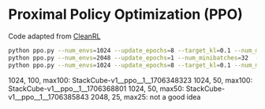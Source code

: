 # Proximal Policy Optimization (PPO)

Code adapted from [CleanRL](https://github.com/vwxyzjn/cleanrl/)

```bash
python ppo.py --num_envs=1024 --update_epochs=8 --target_kl=0.1 --num_minibatches=32 --env_id="PickCube-v1" --total_timesteps=50000000
python ppo.py --num_envs=2048 --update_epochs=1 --num_minibatches=32  --env_id="PushCube-v1" --total_timesteps=100000000 --num-steps=12
python ppo.py --num_envs=1024 --update_epochs=8 --target_kl=0.1 --num_minibatches=32 --env_id="StackCube-v1" --total_timesteps=100000000
```

1024, 100, max100: StackCube-v1__ppo__1__1706348323
1024, 50, max100: StackCube-v1__ppo__1__1706368801
1024, 50, max50: StackCube-v1__ppo__1__1706385843
2048, 25, max25: not a good idea